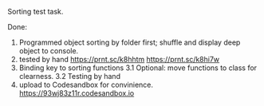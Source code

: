 Sorting test task.

Done:
1. Programmed object sorting by folder first;
    shuffle and display deep object to console.
2. tested by hand    https://prnt.sc/k8hhtm https://prnt.sc/k8hi7w  
3. Binding key to sorting functions
        3.1 Optional: move functions to class for clearness.
        3.2 Testing by hand
4. upload to Codesandbox for convinience. 
https://93wj83z11r.codesandbox.io

 
      
 
   